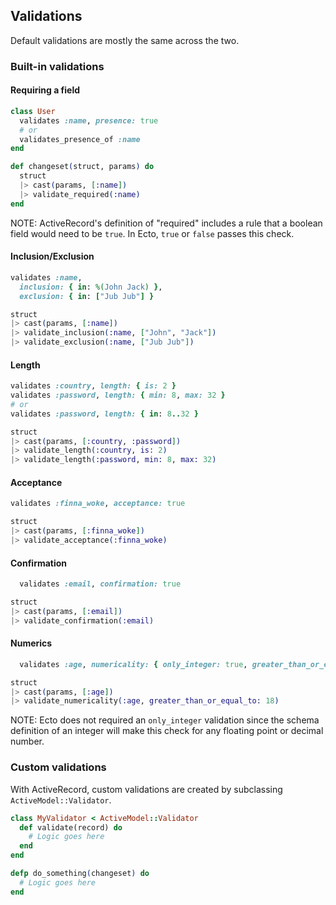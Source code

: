 ## Validations

Default validations are mostly the same across the two.

### Built-in validations

#### Requiring a field

````ruby
class User
  validates :name, presence: true
  # or
  validates_presence_of :name
end
````

````elixir
def changeset(struct, params) do
  struct
  |> cast(params, [:name])
  |> validate_required(:name)
end
````

NOTE: ActiveRecord's definition of "required" includes a rule that a boolean field would need to be `true`. In Ecto, `true` or `false` passes this check.

#### Inclusion/Exclusion

````ruby
validates :name,
  inclusion: { in: %(John Jack) },
  exclusion: { in: ["Jub Jub"] }
````

````elixir
struct
|> cast(params, [:name])
|> validate_inclusion(:name, ["John", "Jack"])
|> validate_exclusion(:name, ["Jub Jub"])
````

#### Length

````ruby
validates :country, length: { is: 2 }
validates :password, length: { min: 8, max: 32 }
# or
validates :password, length: { in: 8..32 }
````

````elixir
struct
|> cast(params, [:country, :password])
|> validate_length(:country, is: 2)
|> validate_length(:password, min: 8, max: 32)
````

#### Acceptance

````ruby
validates :finna_woke, acceptance: true
````

````elixir
struct
|> cast(params, [:finna_woke])
|> validate_acceptance(:finna_woke)
````

#### Confirmation

````ruby
  validates :email, confirmation: true
````

````elixir
struct
|> cast(params, [:email])
|> validate_confirmation(:email)
````

#### Numerics

````ruby
  validates :age, numericality: { only_integer: true, greater_than_or_equal_to: 18 }
````

````elixir
struct
|> cast(params, [:age])
|> validate_numericality(:age, greater_than_or_equal_to: 18)
````

NOTE: Ecto does not required an `only_integer` validation since the schema definition of an integer will make this check for any floating point or decimal number.

### Custom validations
With ActiveRecord, custom validations are created by subclassing `ActiveModel::Validator`.

````ruby
class MyValidator < ActiveModel::Validator
  def validate(record) do
    # Logic goes here
  end
end
````

````elixir
defp do_something(changeset) do
  # Logic goes here
end
````
